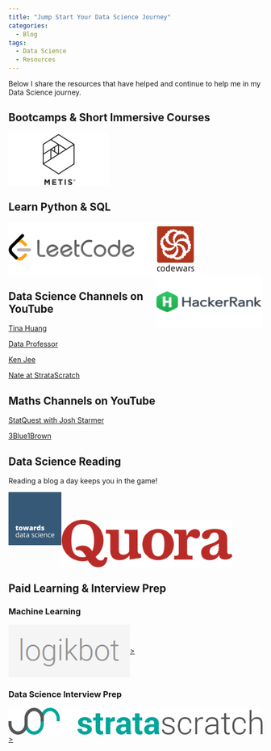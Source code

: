 ```yaml
---
title: "Jump Start Your Data Science Journey"
categories:
  - Blog
tags:
  - Data Science
  - Resources
---
```


Below I share the resources that have helped and continue to help me in my Data Science journey.

## Bootcamps & Short Immersive Courses  

[<img src="/assets/images/jump_start/metis.jpg" align="center">](https://www.thisismetis.com/)  

## Learn Python & SQL  

[<img src="/assets/images/jump_start/leetcode.png" align="left">](https://leetcode.com/) [<img src="/assets/images/jump_start/codewars.png" align="center">](https://www.codewars.com/) [<img src="/assets/images/jump_start/hackerrank.png" align="right">](https://www.hackerrank.com/)  

## Data Science Channels on YouTube  

[Tina Huang](https://www.youtube.com/c/TinaHuang1)

[Data Professor](https://www.youtube.com/c/DataProfessor)

[Ken Jee](https://www.youtube.com/c/KenJee1)

[Nate at StrataScratch](https://www.youtube.com/channel/UCW8Ews7tdKKkBT6GdtQaXvQ)

## Maths Channels on YouTube  

[StatQuest with Josh Starmer](https://www.youtube.com/c/joshstarmer)

[3Blue1Brown](https://www.youtube.com/c/3blue1brown)

## Data Science Reading  

Reading a blog a day keeps you in the game!  

[<img src="/assets/images/jump_start/tds.png">](https://towardsdatascience.com/)[<img src="/assets/images/jump_start/quora.png" align="center">](https://www.quora.com/)  

## Paid Learning & Interview Prep  

### Machine Learning  

[<img src="/assets/images/jump_start/logikbot.png" align="center">>](https://www.logikbot.com/)  

### Data Science Interview Prep  

[<img src="/assets/images/jump_start/stratascratch.png" align="center">>](https://www.stratascratch.com/)  
